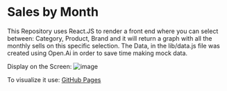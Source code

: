 # Sales by Month
This Repository uses React.JS to render a front end where you can select between: Category, Product, Brand and it will return a graph with all the monthly sells on this specific selection.
The Data, in the lib/data.js file was created using Open.Ai in order to save time making mock data.

Display on the Screen:
![image](https://github.com/FelipeGuerra5/sales-by-month/assets/92859068/faf748b4-c45d-4070-8198-a1b1b2840c33)

To visualize it use: [GitHub Pages](#todo)

